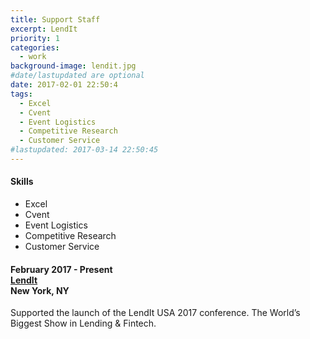 ```yaml
---
title: Support Staff
excerpt: LendIt
priority: 1
categories:
  - work
background-image: lendit.jpg
#date/lastupdated are optional
date: 2017-02-01 22:50:4
tags:
  - Excel
  - Cvent
  - Event Logistics
  - Competitive Research
  - Customer Service
#lastupdated: 2017-03-14 22:50:45
---
```


<h4>Skills</h4>
<ul class="techlist">
<li><span class="tech">Excel</span></li>
<li><span class="tech">Cvent</span></li>
<li><span class="tech">Event Logistics</span></li>
<li><span class="tech">Competitive Research</span></li>
<li><span class="tech">Customer Service</span></li>
</ul>

<h4>February 2017 - Present<br>
<a href = "https://www.lendit.com/" target="_blank">LendIt</a><br>
New York, NY</h4>

Supported the launch of the LendIt USA 2017 conference.  The World’s Biggest Show in Lending & Fintech.
